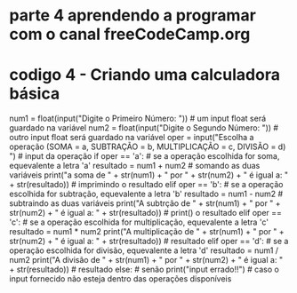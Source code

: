# parte 4 aprendendo a programar com o canal freeCodeCamp.org

# codigo 4 - Criando uma calculadora básica

num1 = float(input("Digite o Primeiro Número: "))  # um input float será guardado na variável
num2 = float(input("Digite o Segundo Número: "))  # outro input float será guardado na variável
oper = input("Escolha a operação (SOMA = a, SUBTRAÇÃO = b, MULTIPLICAÇÃO = c, DIVISÃO = d) ")  # input da operação
if oper == 'a':  # se a operação escolhida for soma, equevalente a letra 'a'
    resultado = num1 + num2  # somando as duas variáveis
    print("a soma de " + str(num1) + " por " + str(num2) + " é igual a: " + str(resultado))  # imprimindo o resultado
elif oper == 'b':  # se a operação escolhida for subtração, equevalente a letra 'b'
    resultado = num1 - num2  # subtraindo as duas variáveis
    print("A subtrção de " + str(num1) + " por " + str(num2) + " é igual a: " + str(resultado))  # print() o resultado
elif oper == 'c':  # se a operação escolhida for multiplicação, equevalente a letra 'c'
    resultado = num1 * num2
    print("A multiplicação de " + str(num1) + " por " + str(num2) + " é igual a: " + str(resultado))  # resultado
elif oper == 'd':  # se a operação escolhida for divisão, equevalente a letra 'd'
    resultado = num1 / num2
    print("A divisão de " + str(num1) + " por " + str(num2) + " é igual a: " + str(resultado))  # resultado
else:  # senão
    print("input errado!!")  # caso o input fornecido não esteja dentro das operações disponíveis
